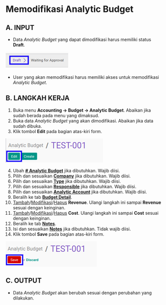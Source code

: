 # Memodifikasi Analytic Budget

## A. INPUT

* Data *Analytic Budget* yang dapat dimodifikasi harus memiliki status **Draft**.

![](../../img/analytic-budget/status-input-draft.png)

* User yang akan memodifikasi harus memiliki akses untuk memodifikasi *Analytic Budget*.

## B. LANGKAH KERJA

1. Buka menu **Accounting -> Budget -> Analytic Budget**. Abaikan jika sudah berada pada menu yang dimaksud.
2. Buka data *Analytic Budget* yang akan dimodifikasi. Abaikan jika data sudah dibuka.
3. Klik tombol **Edit** pada bagian atas-kiri form.

![](../../img/analytic-budget/tombol-edit.png)

4. Ubah **[# Analytic Budget](./penjelasan.md#field-no-analytic-budget)** jika dibutuhkan. Wajib diisi.
5. Pilih dan sesuaikan **[Company](./penjelasan.md#field-company)** jika dibutuhkan. Wajib diisi.
6. Pilih dan sesuaikan **[Type](./penjelasan.md#field-type)** jika dibutuhkan. Wajib diisi.
7. Pilih dan sesuaikan **[Responsible](./penjelasan.md#field-responsible)** jika dibutuhkan. Wajib diisi.
8. Pilih dan sesuaikan **[Analytic Account](./penjelasan.md#field-analytic-account)** jika dibutuhkan. Wajib diisi.
9. Beralih ke tab **[Budget Detail](./penjelasan.md#tab-budget-detail)**.
10. <a name="l10">[Tambah](./menambahkan-revenue.md)/[Modifikasi](./memodifikasi-revenue.md)/[Hapus](./menghapus-revenue.md) **Revenue**</a>. Ulangi langkah ini sampai **Revenue** sesuai dengan keinginan.
11. <a name="l11">[Tambah](./menambahkan-cost.md)/[Modifikasi](./memodifikasi-cost.md)/[Hapus](./menghapus-cost.md) **Cost**</a>. Ulangi langkah ini sampai **Cost** sesuai dengan keinginan.
12. Beralih ke tab **[Notes](./penjelasan.md#tab-notes)**.
13. Isi dan sesuaikan **[Notes](./penjelasan.md#field-notes)** jika dibutuhkan. Tidak wajib diisi.
14. Klik tombol **Save** pada bagian atas-kiri form.

![](../../img/analytic-budget/tombol-save-modifikasi.png)

## C. OUTPUT

* Data *Analytic Budget* akan berubah sesuai dengan perubahan yang dilakukan.
